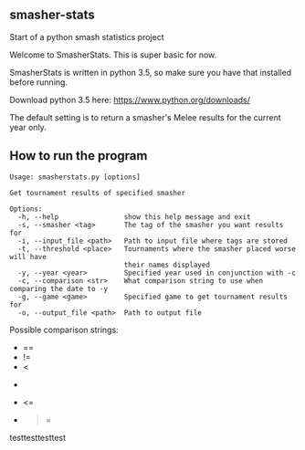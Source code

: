 ## smasher-stats
Start of a python smash statistics project

Welcome to SmasherStats. This is super basic for now.

SmasherStats is written in python 3.5, so make sure you have that installed before running.

Download python 3.5 here: https://www.python.org/downloads/

The default setting is to return a smasher's Melee results for the current year only.

## How to run the program

    Usage: smasherstats.py [options]

    Get tournament results of specified smasher

    Options:
      -h, --help                show this help message and exit
      -s, --smasher <tag>       The tag of the smasher you want results for
      -i, --input_file <path>   Path to input file where tags are stored
      -t, --threshold <place>   Tournaments where the smasher placed worse will have
                                their names displayed
      -y, --year <year>         Specified year used in conjunction with -c
      -c, --comparison <str>    What comparison string to use when comparing the date to -y
      -g, --game <game>         Specified game to get tournament results for
      -o, --output_file <path>  Path to output file

Possible comparison strings:
 - ==
 - !=
 - <
 - >
 - <=
 - >=

testtesttesttest